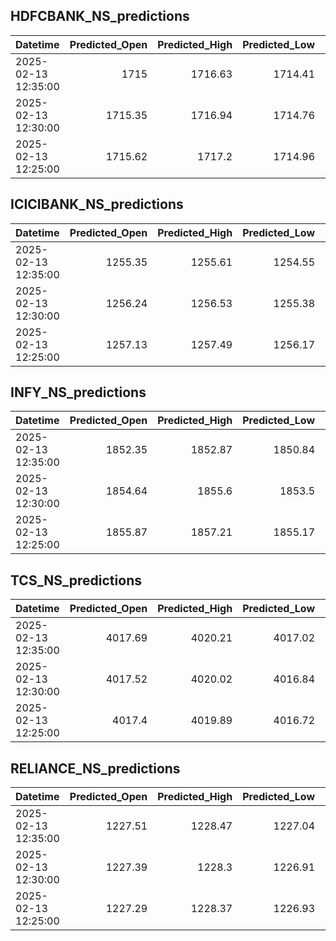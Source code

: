 ## HDFCBANK_NS_predictions
| Datetime            |   Predicted_Open |   Predicted_High |   Predicted_Low |   Predicted_Close |   Predicted_Volume |
|:--------------------|-----------------:|-----------------:|----------------:|------------------:|-------------------:|
| 2025-02-13 12:35:00 |          1715    |          1716.63 |         1714.41 |           1715.56 |            80528   |
| 2025-02-13 12:30:00 |          1715.35 |          1716.94 |         1714.76 |           1715.82 |            81349.2 |
| 2025-02-13 12:25:00 |          1715.62 |          1717.2  |         1714.96 |           1715.95 |            82579.8 |

## ICICIBANK_NS_predictions
| Datetime            |   Predicted_Open |   Predicted_High |   Predicted_Low |   Predicted_Close |   Predicted_Volume |
|:--------------------|-----------------:|-----------------:|----------------:|------------------:|-------------------:|
| 2025-02-13 12:35:00 |          1255.35 |          1255.61 |         1254.55 |           1256.48 |            65594.6 |
| 2025-02-13 12:30:00 |          1256.24 |          1256.53 |         1255.38 |           1257.27 |            68275.2 |
| 2025-02-13 12:25:00 |          1257.13 |          1257.49 |         1256.17 |           1258.05 |            71254.1 |

## INFY_NS_predictions
| Datetime            |   Predicted_Open |   Predicted_High |   Predicted_Low |   Predicted_Close |   Predicted_Volume |
|:--------------------|-----------------:|-----------------:|----------------:|------------------:|-------------------:|
| 2025-02-13 12:35:00 |          1852.35 |          1852.87 |         1850.84 |           1851.77 |            43018.6 |
| 2025-02-13 12:30:00 |          1854.64 |          1855.6  |         1853.5  |           1854.35 |            42125.2 |
| 2025-02-13 12:25:00 |          1855.87 |          1857.21 |         1855.17 |           1856.07 |            45449.8 |

## TCS_NS_predictions
| Datetime            |   Predicted_Open |   Predicted_High |   Predicted_Low |   Predicted_Close |   Predicted_Volume |
|:--------------------|-----------------:|-----------------:|----------------:|------------------:|-------------------:|
| 2025-02-13 12:35:00 |          4017.69 |          4020.21 |         4017.02 |           4019.56 |            22196.1 |
| 2025-02-13 12:30:00 |          4017.52 |          4020.02 |         4016.84 |           4019.42 |            22138.5 |
| 2025-02-13 12:25:00 |          4017.4  |          4019.89 |         4016.72 |           4019.33 |            22099.3 |

## RELIANCE_NS_predictions
| Datetime            |   Predicted_Open |   Predicted_High |   Predicted_Low |   Predicted_Close |   Predicted_Volume |
|:--------------------|-----------------:|-----------------:|----------------:|------------------:|-------------------:|
| 2025-02-13 12:35:00 |          1227.51 |          1228.47 |         1227.04 |           1227.54 |            86317.2 |
| 2025-02-13 12:30:00 |          1227.39 |          1228.3  |         1226.91 |           1227.35 |            83428.6 |
| 2025-02-13 12:25:00 |          1227.29 |          1228.37 |         1226.93 |           1227.37 |            88505.8 |

